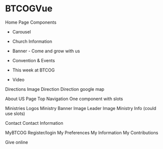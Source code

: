 # BTCOGVue

Home Page Components
  - Carousel
  
  - Church Information
  
  - Banner - Come and grow with us
  
  - Convention & Events
  
  - This week at BTCOG
  
  - Video
  
  Directions
    Image
    Direction
    Direction google map
  
About US Page
  Top Navigation
  One component with slots
  
Ministries
  Logos
  Ministry
    Banner Image
    Leader Image
    Ministry Info (could use slots)
    
Contact
  Contact Information
  
MyBTCOG
  Register/login
  My Preferences
  My Information
  My Contributions

Give online
  
